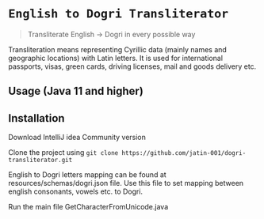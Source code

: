 # `English to Dogri Transliterator`

> Transliterate English → Dogri in every possible way

Transliteration means representing Cyrillic data (mainly names and geographic locations) with Latin letters. It is used for international passports, visas, green cards, driving licenses, mail and goods delivery etc.

## Usage (Java 11 and higher)

## Installation

Download IntelliJ idea Community version

Clone the project using ```git clone https://github.com/jatin-001/dogri-transliterator.git```

English to Dogri letters mapping can be found at resources/schemas/dogri.json file.
Use this file to set mapping between english consonants, vowels etc. to Dogri.

Run the main file GetCharacterFromUnicode.java
